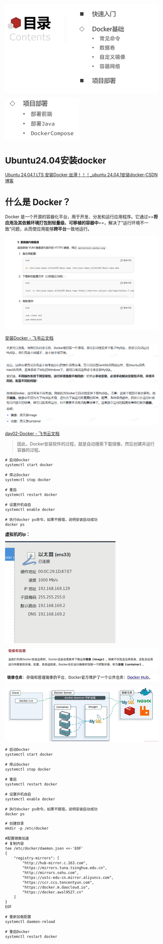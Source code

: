![image-20241122104150654](.assets/image-20241122104150654-17370203851702.png)

![image-20241122104220013](.assets/image-20241122104220013.png)

# Ubuntu24.04安装docker

[Ubuntu 24.04.1 LTS 安装Docker 丝滑！！！_ubuntu 24.04.1安装docker-CSDN博客](https://blog.csdn.net/2401_83057947/article/details/142498008)



#  **什么是 Docker？**

Docker 是一个开源的容器化平台，用于开发、分发和运行应用程序。它通过==**将应用及其依赖环境打包到轻量级、可移植的容器中**==，解决了“运行环境不一致”问题，从而使应用能够**跨平台**一致地运行。

![image-20241122131324887](.assets/image-20241122131324887-17370203958905.png)

[‍﻿‌‌‌‬‍‬‬‍‍‬⁠⁠‬‬‌‬‬‌‌‍⁠‍‌‌安装Docker - 飞书云文档](https://b11et3un53m.feishu.cn/wiki/Rfocw7ctXij2RBkShcucLZbrn2d)



 ![image-20241122133414296](.assets/image-20241122133414296.png)

[‍‬‌﻿‍‌﻿⁠‬‌‍﻿⁠‍‍⁠﻿‍⁠‍﻿⁠﻿﻿⁠‌⁠day02-Docker - 飞书云文档](https://b11et3un53m.feishu.cn/wiki/MWQIw4Zvhil0I5ktPHwcoqZdnec)

> 因此，Docker安装软件的过程，就是自动搜索下载镜像，然后创建并运行容器的过程。

```shell
# 启动Docker
systemctl start docker

# 停止Docker
systemctl stop docker

# 重启
systemctl restart docker

# 设置开机自启
systemctl enable docker

# 执行docker ps命令，如果不报错，说明安装启动成功
docker ps
```





**虚拟机的ip：**

 ![img](.assets/Snipaste_2024-11-22_11-22-55-17370203824381.png)

![img](.assets/image-20241122145401549.png)

 ![image-20241122150154593](.assets/image-20241122150154593.png)

![image-20241122150551878](.assets/image-20241122150551878-17370204113806.png)



```shell
# 启动Docker
systemctl start docker

# 停止Docker
systemctl stop docker

# 重启
systemctl restart docker

# 设置开机自启
systemctl enable docker

# 执行docker ps命令，如果不报错，说明安装启动成功
docker ps
```

```shell
# 创建目录
mkdir -p /etc/docker

#配置镜像加速
# 复制内容
tee /etc/docker/daemon.json <<-'EOF'
{
    "registry-mirrors": [
        "http://hub-mirror.c.163.com",
        "https://mirrors.tuna.tsinghua.edu.cn",
        "http://mirrors.sohu.com",
        "https://ustc-edu-cn.mirror.aliyuncs.com",
        "https://ccr.ccs.tencentyun.com",
        "https://docker.m.daocloud.io",
        "https://docker.awsl9527.cn"
    ]
}
EOF

# 重新加载配置
systemctl daemon-reload

# 重启Docker
systemctl restart docker
```

